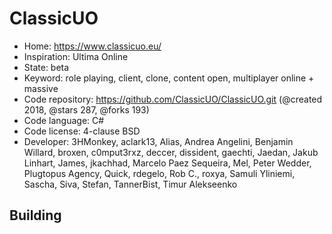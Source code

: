 # ClassicUO

- Home: https://www.classicuo.eu/
- Inspiration: Ultima Online
- State: beta
- Keyword: role playing, client, clone, content open, multiplayer online + massive
- Code repository: https://github.com/ClassicUO/ClassicUO.git (@created 2018, @stars 287, @forks 193)
- Code language: C#
- Code license: 4-clause BSD
- Developer: 3HMonkey, aclark13, Alias, Andrea Angelini, Benjamin Willard, broxen, c0mput3rxz, deccer, dissident, gaechti, Jaedan, Jakub Linhart, James, jkachhad, Marcelo Paez Sequeira, Mel, Peter Wedder, Plugtopus Agency, Quick, rdegelo, Rob C., roxya, Samuli Yliniemi, Sascha, Siva, Stefan, TannerBist, Timur Alekseenko

## Building

